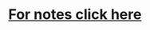 # [For notes click here](https://jmistudent-my.sharepoint.com/:o:/g/personal/mayank1908234_st_jmi_ac_in/EslUkrSOrw1Jszs-d6Zvr0IBXIHCp6DFRo7iQRBBRqVrgA)
